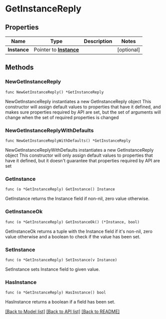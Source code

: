 # GetInstanceReply

## Properties

Name | Type | Description | Notes
------------ | ------------- | ------------- | -------------
**Instance** | Pointer to [**Instance**](Instance.md) |  | [optional] 

## Methods

### NewGetInstanceReply

`func NewGetInstanceReply() *GetInstanceReply`

NewGetInstanceReply instantiates a new GetInstanceReply object
This constructor will assign default values to properties that have it defined,
and makes sure properties required by API are set, but the set of arguments
will change when the set of required properties is changed

### NewGetInstanceReplyWithDefaults

`func NewGetInstanceReplyWithDefaults() *GetInstanceReply`

NewGetInstanceReplyWithDefaults instantiates a new GetInstanceReply object
This constructor will only assign default values to properties that have it defined,
but it doesn't guarantee that properties required by API are set

### GetInstance

`func (o *GetInstanceReply) GetInstance() Instance`

GetInstance returns the Instance field if non-nil, zero value otherwise.

### GetInstanceOk

`func (o *GetInstanceReply) GetInstanceOk() (*Instance, bool)`

GetInstanceOk returns a tuple with the Instance field if it's non-nil, zero value otherwise
and a boolean to check if the value has been set.

### SetInstance

`func (o *GetInstanceReply) SetInstance(v Instance)`

SetInstance sets Instance field to given value.

### HasInstance

`func (o *GetInstanceReply) HasInstance() bool`

HasInstance returns a boolean if a field has been set.


[[Back to Model list]](../README.md#documentation-for-models) [[Back to API list]](../README.md#documentation-for-api-endpoints) [[Back to README]](../README.md)


